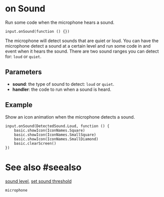 # on Sound

Run some code when the microphone hears a sound.

```sig
input.onSound(function () {})
```

The microphone will detect sounds that are quiet or loud. You can have the microphone detect
a sound at a certain level and run some code in and event when it hears the sound. There are
two sound ranges you can detect for: `loud` or `quiet`.

## Parameters

* **sound**: the type of sound to detect: `loud` or `quiet`.
* **handler**: the code to run when a sound is heard.

## Example

Show an icon animation when the microphone detects a sound.

```blocks
input.onSound(DetectedSound.Loud, function () {
    basic.showIcon(IconNames.Square)
    basic.showIcon(IconNames.SmallSquare)
    basic.showIcon(IconNames.SmallDiamond)
    basic.clearScreen()
})
```

# See also #seealso

[sound level](/reference/input/sound-level), [set sound threshold](/reference/input/sound-level)

```package
microphone
```